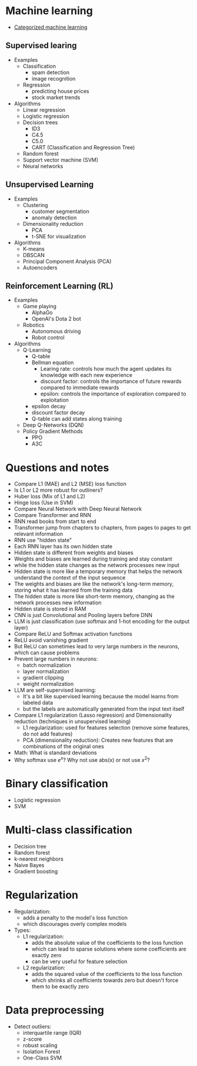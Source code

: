 # Machine learning
  - [Categorized machine learning](https://chatgpt.com/share/67ee7ad7-e894-8010-8a1d-adea403d4429)

## Supervised learing
  - Examples
    + Classification
      * spam detection
      * image recognition
    + Regression
      * predicting house prices
      * stock market trends
  - Algorithms
    + Linear regression
    + Logistic regression
    + Decision trees
      * ID3
      * C4.5
      * C5.0
      * CART (Classification and Regression Tree)
    + Random forest
    + Support vector machine (SVM)
    + Neural networks

## Unsupervised Learning
  - Examples
    + Clustering
      * customer segmentation
      * anomaly detection
    + Dimensionality reduction
      * PCA
      * t-SNE for visualization
  - Algorithms
    + K-means
    + DBSCAN
    + Principal Component Analysis (PCA)
    + Autoencoders

## Reinforcement Learning (RL)
  - Examples
    + Game playing
      * AlphaGo
      * OpenAI's Dota 2 bot
    + Robotics
      * Autonomous driving
      * Robot control
  - Algorithms
    + Q-Learning
      + Q-table
      + Bellman equation
        * Learing rate: controls how much the agent updates its knowledge with each new experience
        * discount factor: controls the importance of future rewards compared to immediate rewards
        * epsilon: controls the importance of exploration compared to exploitation
      + epsilon decay
      + discount factor decay
      + Q-table can add states along training
    + Deep Q-Networks (DQN)
    + Policy Gradient Methods
      * PPO
      * A3C

# Questions and notes
  - Compare L1 (MAE) and L2 (MSE) loss function
  - Is L1 or L2 more robust for outliners?
  - Huber loss (Mix of L1 and L2)
  - Hinge loss (Use in SVM)
  - Compare Neural Network with Deep Neural Network
  - Compare Transformer and RNN
  - RNN read books from start to end
  - Transformer jump from chapters to chapters, from pages to pages to get relevant information
  - RNN use "hidden state"
  - Each RNN layer has its own hidden state
  - Hidden state is different from weights and biases
  - Weights and biases are learned during training and stay constant
  - while the hidden state changes as the network processes new input
  - Hidden state is more like a temporary memory that helps the network understand the context of the input sequence
  - The weights and biases are like the network's long-term memory, storing what it has learned from the training data
  - The hidden state is more like short-term memory, changing as the network processes new information
  - Hidden state is stored in RAM
  - CNN is just Convolutional and Pooling layers before DNN
  - LLM is just classification (use softmax and 1-hot encoding for the output layer)
  - Compare ReLU and Softmax activation functions
  - ReLU avoid vanishing gradient
  - But ReLU can sometimes lead to very large numbers in the neurons, which can cause problems
  - Prevent large numbers in neurons:
    + batch normalization
    + layer normalization
    + gradient clipping
    + weight normalization
  - LLM are self-supervised learning:
    + It's a bit like supervised learning because the model learns from labeled data
    + but the labels are automatically generated from the input text itself
  - Compare L1 regularization (Lasso regression) and Dimensionality reduction (techniques in unsupervised learning)
    + L1 regularization: used for features selection (remove some features, do not add features)
    + PCA (dimensionality reduction): Creates new features that are combinations of the original ones
  - Math: What is standard deviations
  - Why softmax use $e^x$? Why not use abs(x) or not use $x^2$?
# Binary classification
  - Logistic regression
  - SVM

# Multi-class classification
  - Decision tree
  - Random forest
  - k-nearest neighbors
  - Naive Bayes
  - Gradient boosting

# Regularization
  - Regularization:
    + adds a penalty to the model's loss function
    + which discourages overly complex models
  - Types:
    + L1 regularization:
      * adds the absolute value of the coefficients to the loss function
      * which can lead to sparse solutions where some coefficients are exactly zero
      * can be very useful for feature selection
    + L2 regularization:
      * adds the squared value of the coefficients to the loss function
      * which shrinks all coefficients towards zero but doesn't force them to be exactly zero

# Data preprocessing
  - Detect outliers:
    + interquartile range (IQR)
    + z-score
    + robust scaling
    + Isolation Forest
    + One-Class SVM
